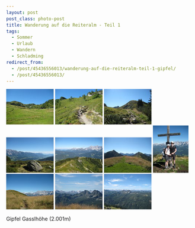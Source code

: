 ```yaml
---
layout: post
post_class: photo-post
title: Wanderung auf die Reiteralm - Teil 1
tags:
  - Sommer
  - Urlaub
  - Wandern
  - Schladming
redirect_from:
  - /post/45436556013/wanderung-auf-die-reiteralm-teil-1-gipfel/
  - /post/45436556013/
---
```

[![](/photos/2010-08-26-01-th.jpg)](/photos/2010-08-26-01-hd.jpg)
[![](/photos/2010-08-26-02-th.jpg)](/photos/2010-08-26-02-hd.jpg)
[![](/photos/2010-08-26-03-th.jpg)](/photos/2010-08-26-03-hd.jpg)
[![](/photos/2010-08-26-04-th.jpg)](/photos/2010-08-26-04-hd.jpg)
[![](/photos/2010-08-26-05-th.jpg)](/photos/2010-08-26-05-hd.jpg)
[![](/photos/2010-08-26-06-th.jpg)](/photos/2010-08-26-06-hd.jpg)
[![](/photos/2010-08-26-07-th.jpg)](/photos/2010-08-26-07-hd.jpg)
[![](/photos/2010-08-26-08-th.jpg)](/photos/2010-08-26-08-hd.jpg)
[![](/photos/2010-08-26-09-th.jpg)](/photos/2010-08-26-09-hd.jpg)
[![](/photos/2010-08-26-10-th.jpg)](/photos/2010-08-26-10-hd.jpg)

Gipfel Gasslhöhe (2.001m)
